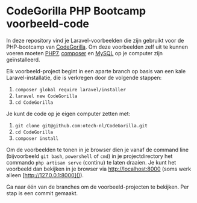 # CodeGorilla PHP Bootcamp voorbeeld-code

In deze repository vind je Laravel-voorbeelden die zijn gebruikt voor de PHP-bootcamp van [CodeGorilla](https://www.codegorilla.nl/). Om deze voorbeelden zelf uit te kunnen voeren moeten [PHP7](http://www.php.net/), [composer](https://getcomposer.org/) en [MySQL](https://dev.mysql.com/) op je computer zijn geïnstalleerd.

Elk voorbeeld-project begint in een aparte branch op basis van een kale Laravel-installatie, die is verkregen door de volgende stappen:

1. `composer global require laravel/installer`
2. `laravel new CodeGorilla`
3. `cd CodeGorilla`

Je kunt de code op je eigen computer zetten met:

1. `git clone git@github.com:otech-nl/CodeGorilla.git`
2. `cd CodeGorilla`
3. `composer install`

Om de voorbeelden te tonen in je browser dien je vanaf de command line (bijvoorbeeld `git bash`, `powershell` of `cmd`) in je projectdirectory het commando `php artisan serve` (continu) te laten draaien. Je kunt het voorbeeld dan bekijken in je browser via [http://localhost:8000]() (soms werk alleen [http://127.0.0.1:8000]()).

Ga naar één van de branches om de voorbeeld-projecten te bekijken. Per stap is een commit gemaakt.
